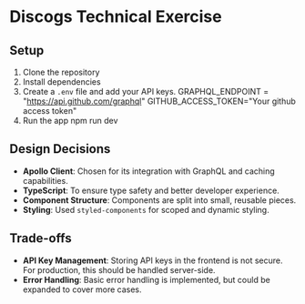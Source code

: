 # Discogs Technical Exercise

## Setup
1. Clone the repository
2. Install dependencies
3. Create a `.env` file and add your API keys.
    GRAPHQL_ENDPOINT = "https://api.github.com/graphql"
    GITHUB_ACCESS_TOKEN="Your github access token"
4. Run the app 
   npm run dev 

## Design Decisions

- **Apollo Client**: Chosen for its integration with GraphQL and caching capabilities.
- **TypeScript**: To ensure type safety and better developer experience.
- **Component Structure**: Components are split into small, reusable pieces.
- **Styling**: Used `styled-components` for scoped and dynamic styling.

## Trade-offs

- **API Key Management**: Storing API keys in the frontend is not secure. For production, this should be handled server-side.
- **Error Handling**: Basic error handling is implemented, but could be expanded to cover more cases.